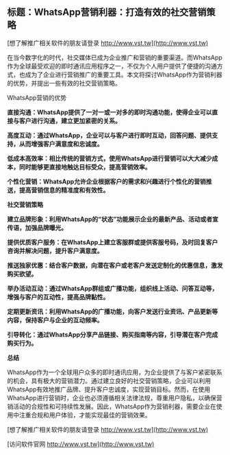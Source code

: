 ## **标题：WhatsApp营销利器：打造有效的社交营销策略**

[想了解推广相关软件的朋友请登录 http://www.vst.tw](http://www.vst.tw)

在当今数字化的时代，社交媒体已成为企业推广和营销的重要渠道。而WhatsApp作为全球最受欢迎的即时通讯应用程序之一，不仅为个人用户提供了便捷的沟通方式，也成为了企业进行营销推广的重要工具。本文将探讨WhatsApp作为营销利器的优势，并提出一些有效的社交营销策略。

WhatsApp营销的优势

**直接沟通：WhatsApp提供了一对一或一对多的即时沟通功能，使得企业可以直接与客户进行沟通，建立更加紧密的关系。**

**高度互动：通过WhatsApp，企业可以与客户进行即时互动，回答问题、提供支持，从而增强客户满意度和忠诚度。**

**低成本高效率：相比传统的营销方式，使用WhatsApp进行营销可以大大减少成本，同时能够更直接地触达目标受众，提高营销效率。**

**个性化营销：WhatsApp允许企业根据客户的需求和兴趣进行个性化的营销推送，提高营销信息的精准度和有效性。**

**社交营销策略**

**建立品牌形象：利用WhatsApp的“状态”功能展示企业的最新产品、活动或者宣传语，加强品牌曝光。**

**提供优质客户服务：在WhatsApp上建立客服群或提供客服号码，及时回复客户咨询并解决问题，提升客户满意度。**

**推送独家优惠：结合客户数据，向潜在客户或老客户发送定制化的优惠信息，激发购买欲望。**

**举办活动互动：通过WhatsApp群组或广播功能，组织线上活动、问答互动等，增强与客户的互动性，提高品牌黏性。**

**定期更新资讯：利用WhatsApp的广播功能，向客户发送行业资讯、产品更新等内容，保持客户与企业的互动频率。**

**引导转化：通过WhatsApp分享产品链接、购买指南等内容，引导潜在客户完成购买行为。**

**总结**

WhatsApp作为一个全球用户众多的即时通讯应用，为企业提供了与客户紧密联系的机会，具有极大的营销潜力。通过建立良好的社交营销策略，企业可以利用WhatsApp有效地推广品牌、提升客户忠诚度，实现营销目标。然而，在使用WhatsApp进行营销时，企业也必须遵循相关法律法规，尊重用户隐私，以确保营销活动的合规性和可持续性发展。因此，WhatsApp作为营销利器，需要企业在使用中注重合规和用户体验，才能实现最佳的营销效果。

[想了解推广相关软件的朋友请登录 http://www.vst.tw](http://www.vst.tw)


[访问软件官网 http://www.vst.tw](http://www.vst.tw)

